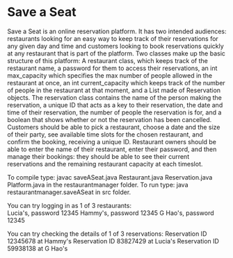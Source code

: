 # Save a Seat

Save a Seat is an online reservation platform. It has two intended audiences: restaurants looking for an easy way to keep track of their reservations for any given day and time and customers looking to book reservations quickly at any restaurant that is part of the platform.
Two classes make up the basic structure of this platform: A restaurant class, which keeps track of the restaurant name, a password for them to access their reservations, an int max_capacity which specifies the max number of people allowed in the restaurant at once, an int current_capacity which keeps track of the number of people in the restaurant at that moment, and a List made of Reservation objects.
The reservation class contains the name of the person making the reservation, a unique ID that acts as a key to their reservation, the date and time of their reservation, the number of people  the reservation is for, and a boolean that shows whether or not the reservation has been cancelled.  
Customers should be able to pick a restaurant, choose a date and the size of their party, see available time slots for the chosen restaurant, and confirm the booking, receiving a unique ID.
Restaurant owners should be able to enter the name of their restaurant, enter their password, and then manage their bookings: they should be able to see their current reservations and the remaining restaurant capacity at each timeslot.

To compile type: javac saveASeat.java Restaurant.java Reservation.java Platform.java in the restaurantmanager folder.
To run type: java restaurantmanager.saveASeat in src folder. 

You can try logging in as 1 of 3 restaurants:  
Lucia's, password 12345
Hammy's, password 12345
G Hao's, password 12345

You can try checking the details of 1 of 3 reservations:
Reservation ID 12345678 at Hammy's
Reservation ID 83827429 at Lucia's
Reservation ID 59938138 at G Hao's
